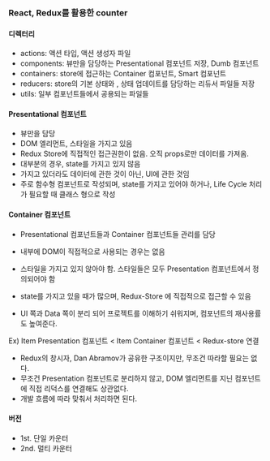 ### React, Redux를 활용한 counter

#### 디렉터리

- actions: 액션 타입, 액션 생성자 파일
- components: 뷰만을 담당하는 Presentational 컴포넌트 저장, Dumb 컴포넌트
- containers: store에 접근하는 Container 컴포넌트, Smart 컴포넌트
- reducers: store의 기본 상태와 , 상태 업데이트를 담당하는 리듀서 파일들 저장
- utils: 일부 컴포넌트들에서 공용되는 파일들

#### Presentational 컴포넌트

- 뷰만을 담당
- DOM 엘리먼트, 스타일을 가지고 있음
- Redux Store에 직접적인 접근권한이 없음. 오직 props로만 데이터를 가져옴.
- 대부분의 경우, state를 가지고 있지 않음
- 가지고 있더라도 데이터에 관한 것이 아닌, UI에 관한 것임
- 주로 함수형 컴포넌트로 작성되며, state를 가지고 있어야 하거나, Life Cycle 처리가 필요할 때 클래스 형으로 작성

#### Container 컴포넌트

- Presentational 컴포넌트들과 Container 컴포넌트들 관리를 담당
- 내부에 DOM이 직접적으로 사용되는 경우는 없음
- 스타일을 가지고 있지 않아야 함. 스타일들은 모두 Presentation 컴포넌트에서 정의되어야 함
- state를 가지고 있을 때가 많으며, Redux-Store 에 직접적으로 접근할 수 있음

- UI 쪽과 Data 쪽이 분리 되어 프로젝트를 이해하기 쉬워지며, 컴포넌트의 재사용률도 높여준다.

Ex) Item Presentation 컴포넌트 < Item Container 컴포넌트 < Redux-store 연결

- Redux의 창시자, Dan Abramov가 공유한 구조이지만, 무조건 따라할 필요는 없다.
- 무조건 Presentation 컴포넌트로 분리하지 않고, DOM 엘리먼트를 지닌 컴포넌트에 직접 리덕스를 연결해도 상관없다.
- 개발 흐름에 따라 맞춰서 처리하면 된다.

#### 버전

- 1st. 단일 카운터
- 2nd. 멀티 카운터
